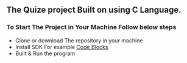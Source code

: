 ## The Quize project Built on using C Language. 

### To Start The Project in Your Machine Follow below steps
- Clone or download The repository in your machine
- Install SDK For example [Code Blocks](https://www.codeblocks.org/downloads/)
- Built & Run the program

